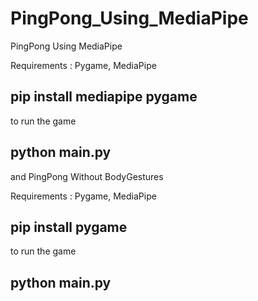 # PingPong_Using_MediaPipe
PingPong Using MediaPipe


Requirements :
Pygame, MediaPipe 
## pip install mediapipe pygame 
to run the game 
## python main.py

and 
PingPong Without BodyGestures

Requirements :
Pygame, MediaPipe 
## pip install pygame 
to run the game 
## python main.py
